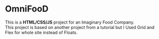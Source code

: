 # OmniFooD

This is a **HTML/CSS/JS** project for an Imaginary Food Company.
<br>
This project is based on another project from a tutorial but I Used Grid and Flex for whole site instead of Floats.
